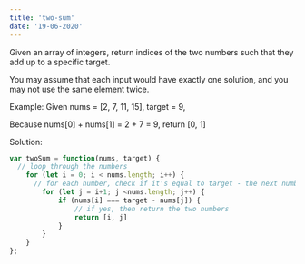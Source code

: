 ```yaml
--- 
title: 'two-sum'
date: '19-06-2020'
---
```


Given an array of integers, return indices of the two numbers such that they add up to a specific target.

You may assume that each input would have exactly one solution, and you may not use the same element twice.

Example:
Given nums = [2, 7, 11, 15], target = 9,

Because nums[0] + nums[1] = 2 + 7 = 9,
return [0, 1]


Solution:
```js
var twoSum = function(nums, target) {
  // loop through the numbers
    for (let i = 0; i < nums.length; i++) {
      // for each number, check if it's equal to target - the next number
        for (let j = i+1; j <nums.length; j++) {
            if (nums[i] === target - nums[j]) {
                // if yes, then return the two numbers
                return [i, j]
            }
        }
    }
};
```